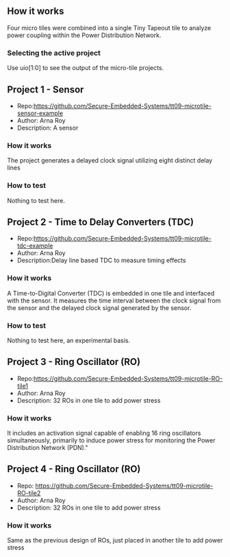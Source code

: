 <!---

This file is used to generate your project datasheet. Please fill in the information below and delete any unused
sections.

You can also include images in this folder and reference them in the markdown. Each image must be less than
512 kb in size, and the combined size of all images must be less than 1 MB.
-->

## How it works

Four micro tiles were combined into a single Tiny Tapeout tile to analyze power coupling within the Power Distribution Network.
### Selecting the active project

Use uio[1:0] to see the output of the micro-tile projects.

## Project 1 - Sensor

* Repo:https://github.com/Secure-Embedded-Systems/tt09-microtile-sensor-example
* Author: Arna Roy
* Description: A sensor

### How it works

The project generates a delayed clock signal utilizing eight distinct delay lines
### How to test

Nothing to test here.

## Project 2 - Time to Delay Converters (TDC)

* Repo:https://github.com/Secure-Embedded-Systems/tt09-microtile-tdc-example
* Author: Arna Roy
* Description:Delay line based TDC to measure timing effects 

### How it works
A Time-to-Digital Converter (TDC) is embedded in one tile and interfaced with the sensor. It measures the time interval between the clock signal from the sensor and the delayed clock signal generated by the sensor.
### How to test

Nothing to test here, an experimental basis.

## Project 3 - Ring Oscillator (RO)
* Repo:https://github.com/Secure-Embedded-Systems/tt09-microtile-RO-tile1
* Author: Arna Roy
* Description: 32 ROs in one tile to add power stress 

### How it works 
It includes an activation signal capable of enabling 16 ring oscillators simultaneously, primarily to induce power stress for monitoring the Power Distribution Network (PDN)."

## Project 4 - Ring Oscillator (RO)
* Repo: https://github.com/Secure-Embedded-Systems/tt09-microtile-RO-tile2
* Author: Arna Roy
* Description: 32 ROs in one tile to add power stress 

### How it works

Same as the previous design of ROs, just placed in another tile to add power stress 
